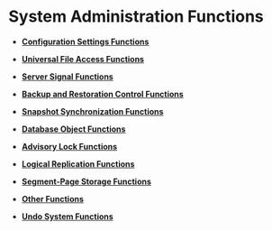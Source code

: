 # System Administration Functions<a name="EN-US_TOPIC_0289900149"></a>

-   **[Configuration Settings Functions](configuration-settings-functions.md)**  

-   **[Universal File Access Functions](universal-file-access-functions.md)**  

-   **[Server Signal Functions](server-signal-functions.md)**  

-   **[Backup and Restoration Control Functions](backup-and-restoration-control-functions.md)**  

-   **[Snapshot Synchronization Functions](snapshot-synchronization-functions.md)**  

-   **[Database Object Functions](database-object-functions.md)**  

-   **[Advisory Lock Functions](advisory-lock-functions.md)**  

-   **[Logical Replication Functions](logical-replication-functions.md)**  

-   **[Segment-Page Storage Functions](segment-page-storage-functions.md)**  

-   **[Other Functions](other-functions.md)**  

-   **[Undo System Functions](undo-system-functions.md)**  


